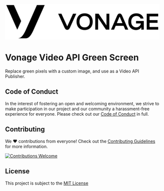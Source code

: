 ![Vonage](.github/vonage.png)

# Vonage Video API Green Screen

Replace green pixels with a custom image, and use as a Video API Publisher. 

## Code of Conduct

In the interest of fostering an open and welcoming environment, we strive to make participation in our project and our community a harassment-free experience for everyone. Please check out our [Code of Conduct](.github/CODE_OF_CONDUCT.md) in full.

## Contributing

We :heart: contributions from everyone! Check out the [Contributing Guidelines](.github/CONTRIBUTING.md) for more information.

<a href="./../../issues">
<img src="https://img.shields.io/badge/contributions-welcome-brightgreen.svg?style=flat" alt="Contributions Welcome">
</a>

## License

This project is subject to the [MIT License](LICENSE)